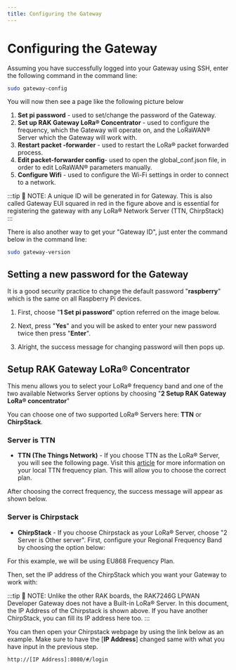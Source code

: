 ```yaml
---
title: Configuring the Gateway
---
```

# Configuring the Gateway

Assuming you have successfully logged into your Gateway using SSH, enter the following command in the command line:

```sh
sudo gateway-config
```

You will now then see a page like the following picture below

<rk-img src="/assets/images/quick-start-guide/rak7246/gateway_id.png" width="100%" figure-number  = "1" caption="Config Options for the Gateway"/>

1. **Set pi password** - used to set/change the password of the Gateway.
2. **Set up RAK Gateway LoRa® Concentrator** - used to configure the frequency, which the Gateway will operate on, and the LoRaWAN® Server which the Gateway will work with.
3. **Restart packet -forwarder** - used to restart the LoRa® packet forwarded process.
4. **Edit packet-forwarder config**- used to open the global_conf.json file, in order to edit LoRaWAN® parameters manually.
5. **Configure Wifi** - used to configure the Wi-Fi settings in order to connect to a network.

:::tip 📝 NOTE:
 A unique ID will be generated in for Gateway. This is also called Gateway EUI squared in red in the figure above and is essential for registering the gateway with any LoRa® Network Server (TTN, ChirpStack)
:::

There is also another way to get your "Gateway ID", just enter the command below in the command line:

```sh
sudo gateway-version
```

<rk-img src="/assets/images/quick-start-guide/rak7246/gateway_id_cmd.png" width="70%" figure-number  = "2" caption="Gateway ID using the command line"/>

## Setting a new password for the Gateway
It is a good security practice to change the default password "**raspberry**" which is the same on all Raspberry Pi devices.

1. First, choose "**1 Set pi password**" option referred on the image below.

<rk-img src="/assets/images/quick-start-guide/rak7246/set_pi_pwd.png" width="100%" figure-number  = "3" caption="Set Pi Password"/>

2. Next, press "**Yes**" and you will be asked to enter your new password twice then press "**Enter**".

<rk-img src="/assets/images/quick-start-guide/rak7246/confirm_pwd.png" width="100%" figure-number  = "4" caption="Confirm Password Change"/>

3. Alright, the success message for changing password will then pops up.

<rk-img src="/assets/images/quick-start-guide/rak7246/success_pwd_change.png" width="100%" figure-number  = "5" caption="Successful Password Change"/>

## Setup RAK Gateway LoRa® Concentrator

This menu allows you to select your LoRa® frequency band and one of the two available Networks Server options by choosing "**2 Setup RAK Gateway LoRa® concentrator**"

<rk-img src="/assets/images/quick-start-guide/rak7246/setup_rak_gateway.png" width="100%" figure-number  = "6" caption="Choosing Setup RAK Gateway LoRa® concentrator"/>

You can choose one of two supported LoRa® Servers here: **TTN** or **ChirpStack**.

### Server is TTN

<rk-img src="/assets/images/quick-start-guide/rak7246/server_ttn.png" width="100%" figure-number  = "7" caption="Server is TTN"/>

* **TTN (The Things Network)** - If you choose TTN as the LoRa® Server, you will see the following page. Visit this [article](https://www.thethingsnetwork.org/docs/lorawan/frequencies-by-country.html) for more information on your local TTN frequency plan. This will allow you to choose the correct plan.


<rk-img src="/assets/images/quick-start-guide/rak7246/ttn_channel_plan.jpg" width="100%" figure-number  = "8" caption="Selecting the TTN Channel Plan"/>

After choosing the correct frequency, the success message will appear as shown below.

<rk-img src="/assets/images/quick-start-guide/rak7246/success_freq_change.png" width="100%" figure-number  = "9" caption="Successfully Changed the Frequency"/>

### Server is Chirpstack
<rk-img src="/assets/images/quick-start-guide/rak7246/chirpstack.png" width="100%" figure-number  = "10" caption="Server Is Chirpstack"/>

* **ChirpStack** - If you choose Chirpstack as your LoRa® Server, choose "2 Server is Other server". First, configure your Regional Frequency Band by choosing the option below:

<rk-img src="/assets/images/quick-start-guide/rak7246/reg_frequency.png" width="100%" figure-number  = "11" caption="Regional Frequency Band Option"/>

For this example, we will be using EU868 Frequency Plan.

<rk-img src="/assets/images/quick-start-guide/rak7246/select_chirpstack_plan.png" width="100%" figure-number  = "12" caption="Selecting the Chirpstack Channel Plan"/>

Then, set the IP address of the ChirpStack which you want your Gateway to work with:

<rk-img src="/assets/images/quick-start-guide/rak7246/default_ip.png" width="100%" figure-number  = "13" caption="Default LoRaServer IP Address"/>

:::tip 📝 NOTE:
 Unlike the other RAK boards, the RAK7246G LPWAN Developer Gateway does not have a Built-in LoRa® Server. In this document, the IP Address of the Chirpstack is shown above. If you have another ChirpStack, you can fill its IP address here too.
:::

You can then open your Chirpstack webpage by using the link below as an example. Make sure to have the [**IP Address**] changed same with what you have input in the previous step.

```http
http://[IP Address]:8080/#/login
```